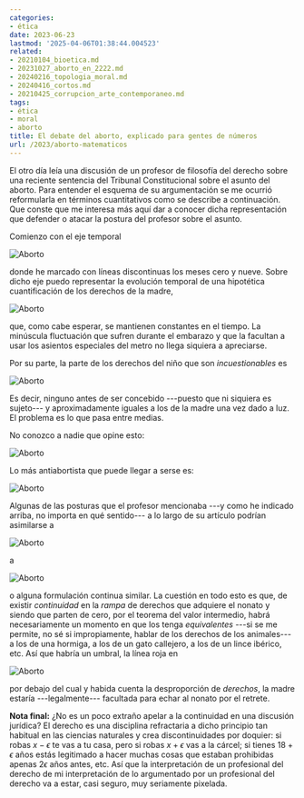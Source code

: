 ```yaml
---
categories:
- ética
date: 2023-06-23
lastmod: '2025-04-06T01:38:44.004523'
related:
- 20210104_bioetica.md
- 20231027_aborto_en_2222.md
- 20240216_topologia_moral.md
- 20240416_cortos.md
- 20210425_corrupcion_arte_contemporaneo.md
tags:
- ética
- moral
- aborto
title: El debate del aborto, explicado para gentes de números
url: /2023/aborto-matematicos
---
```


El otro día leía una discusión de un profesor de filosofía del derecho sobre una reciente sentencia del Tribunal Constitucional sobre el asunto del aborto. Para entender el esquema de su argumentación se me ocurrió reformularla en términos cuantitativos como se describe a continuación. Que conste que me interesa más aquí dar a conocer dicha representación que defender o atacar la postura del profesor sobre el asunto.

Comienzo con el eje temporal

![Aborto](/images/aborto_ejes.png#center)

donde he marcado con líneas discontinuas los meses cero y nueve. Sobre dicho eje puedo representar la evolución temporal de una hipotética cuantificación de los derechos de la madre,

![Aborto](/images/aborto_derechos_madre.png#center)

que, como cabe esperar, se mantienen constantes en el tiempo. La minúscula fluctuación que sufren durante el embarazo y que la facultan a usar los asientos especiales del metro no llega siquiera a apreciarse.

Por su parte, la parte de los derechos del niño que son _incuestionables_ es

![Aborto](/images/aborto_derechos_hijo_incuestionables.png#center)

Es decir, ninguno antes de ser concebido ---puesto que ni siquiera es sujeto--- y aproximadamente iguales a los de la madre una vez dado a luz. El problema es lo que pasa entre medias.

No conozco a nadie que opine esto:

![Aborto](/images/aborto_derechos_hijo_00.png#center)

Lo más antiabortista que puede llegar a serse es:

![Aborto](/images/aborto_derechos_hijo_01.png#center)

Algunas de las posturas que el profesor mencionaba ---y como he indicado arriba, no importa en qué sentido--- a lo largo de su artículo podrían asimilarse a

![Aborto](/images/aborto_derechos_hijo_02.png#center)

a

![Aborto](/images/aborto_derechos_hijo_03.png#center)

o alguna formulación continua similar. La cuestión en todo esto es que, de existir _continuidad_ en la _rampa_ de derechos que adquiere el nonato y siendo que parten de cero, por el teorema del valor intermedio, habrá necesariamente un momento en que los tenga _equivalentes_ ---si se me permite, no sé si impropiamente, hablar de los derechos de los animales--- a los de una hormiga, a los de un gato callejero, a los de un lince ibérico, etc. Así que habría un umbral, la línea roja en

![Aborto](/images/aborto_umbral.png#center)

por debajo del cual y habida cuenta la desproporción de _derechos_, la madre estaría ---legalmente--- facultada para echar al nonato por el retrete.

**Nota final:** ¿No es un poco extraño apelar a la continuidad en una discusión jurídica? El derecho es una disciplina refractaria a dicho principio tan habitual en las ciencias naturales y crea discontinuidades por doquier: si robas $x - \epsilon$ te vas a tu casa, pero si robas $x + \epsilon$ vas a la cárcel; si tienes $18+\epsilon$ años estás legitimado a hacer muchas cosas que estaban prohibidas apenas $2\epsilon$ años antes, etc. Así que la interpretación de un profesional del derecho de mi interpretación de lo argumentado por un profesional del derecho va a estar, casi seguro, muy seriamente pixelada.